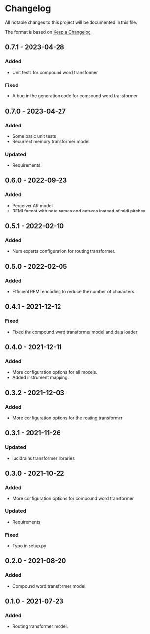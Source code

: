 # Changelog
All notable changes to this project will be documented in this file.

The format is based on [Keep a Changelog](https://keepachangelog.com/en/1.0.0/),

## 0.7.1 - 2023-04-28

### Added
- Unit tests for compound word transformer

### Fixed
- A bug in the generation code for compound word transformer

## 0.7.0 - 2023-04-27

### Added
- Some basic unit tests
- Recurrent memory transformer model

### Updated
- Requirements.

## 0.6.0 - 2022-09-23

### Added
- Perceiver AR model
- REMI format with note names and octaves instead of midi pitches

## 0.5.1 - 2022-02-10

### Added
- Num experts configuration for routing transformer.

## 0.5.0 - 2022-02-05

### Added
- Efficient REMI encoding to reduce the number of characters

## 0.4.1 - 2021-12-12

### Fixed
- Fixed the compound word transformer model and data loader

## 0.4.0 - 2021-12-11

### Added
- More configuration options for all models.
- Added instrument mapping.

## 0.3.2 - 2021-12-03

### Added
- More configuration options for the routing transformer

## 0.3.1 - 2021-11-26

### Updated
- lucidrains transformer libraries

## 0.3.0 - 2021-10-22

### Added
- More configuration options for compound word transformer

### Updated
- Requirements

### Fixed
- Typo in setup.py

## 0.2.0 - 2021-08-20

### Added
- Compound word transformer model.

## 0.1.0 - 2021-07-23

### Added
- Routing transformer model.